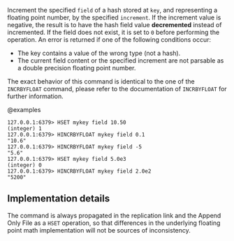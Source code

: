 Increment the specified `field` of a hash stored at `key`, and representing a
floating point number, by the specified `increment`. If the increment value
is negative, the result is to have the hash field value **decremented** instead of incremented.
If the field does not exist, it is set to `0` before performing the operation.
An error is returned if one of the following conditions occur:

* The key contains a value of the wrong type (not a hash).
* The current field content or the specified increment are not parsable as a
  double precision floating point number.

The exact behavior of this command is identical to the one of the `INCRBYFLOAT`
command, please refer to the documentation of `INCRBYFLOAT` for further
information.

@examples

```valkey-cli
127.0.0.1:6379> HSET mykey field 10.50
(integer) 1
127.0.0.1:6379> HINCRBYFLOAT mykey field 0.1
"10.6"
127.0.0.1:6379> HINCRBYFLOAT mykey field -5
"5.6"
127.0.0.1:6379> HSET mykey field 5.0e3
(integer) 0
127.0.0.1:6379> HINCRBYFLOAT mykey field 2.0e2
"5200"
```

## Implementation details

The command is always propagated in the replication link and the Append Only
File as a `HSET` operation, so that differences in the underlying floating point
math implementation will not be sources of inconsistency.
